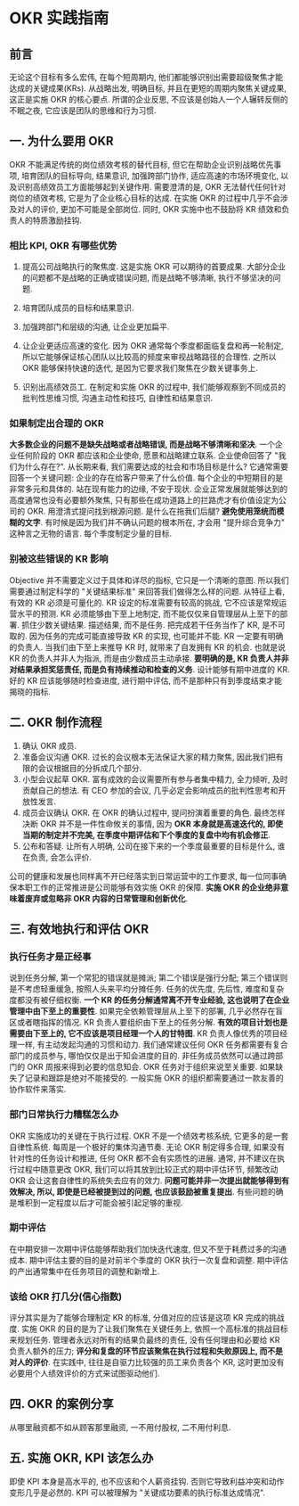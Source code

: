 # OKR 实践指南
## 前言
无论这个目标有多么宏伟, 在每个短周期内, 他们都能够识别出需要超级聚焦才能达成的关键成果(KRs).
从战略出发, 明确目标, 并且在更短的周期内聚焦关键成果, 这正是实施 OKR 的核心要点.
所谓的企业反思, 不应该是创始人一个人辗转反侧的不眠之夜, 它应该是团队的思维和行为习惯.

## 一. 为什么要用 OKR
OKR 不能满足传统的岗位绩效考核的替代目标, 但它在帮助企业识别战略优先事项, 培育团队的目标导向, 结果意识, 加强跨部门协作, 适应高速的市场环境变化, 以及识别高绩效员工方面能够起到关键作用.
需要澄清的是, OKR 无法替代任何针对岗位的绩效考核, 它是为了企业核心目标的达成. 在实施 OKR 的过程中几乎不会涉及对人的评价, 更加不可能是全部岗位. 同时, OKR 实施中也不鼓励将 KR 绩效和负责人的特质激励挂钩.

### 相比 KPI, OKR 有哪些优势
1. 提高公司战略执行的聚焦度.
    这是实施 OKR 可以期待的首要成果.
    大部分企业的问题都不是战略的正确或错误问题, 而是战略不够清晰, 执行不够坚决的问题.
    
1. 培育团队成员的目标和结果意识.
2. 加强跨部门和层级的沟通, 让企业更加扁平.
3. 让企业更适应高速的变化.
    因为 OKR 通常每个季度都面临复盘和再一轮制定, 所以它能够保证核心团队以比较高的频度来审视战略路径的合理性.
    之所以 OKR 能够保持快速的迭代, 是因为它要求我们聚焦在少数关键事务上.

1. 识别出高绩效员工.
    在制定和实施 OKR 的过程中, 我们能够观察到不同成员的批判性思维习惯, 沟通主动性和技巧, 自律性和结果意识.
    
### 如果制定出合理的 OKR
**大多数企业的问题不是缺失战略或者战略错误, 而是战略不够清晰和坚决**.
一个企业任何阶段的 OKR 都应该和企业使命, 愿景和战略建立联系.
企业使命回答了 "我们为什么存在?". 从长期来看, 我们需要达成的社会和市场目标是什么? 它通常需要回答一个关键问题: 企业的存在给客户带来了什么价值.
每个企业的中短期目的是非常多元和具体的.
站在现有能力的边缘, 不安于现状. 企业正常发展就能够达到的高度通常也没有必要额外聚焦, 只有那些在成功道路上的拦路虎才有价值设定为公司的 OKR.
用澄清式提问找到根源问题.
是什么在拖我们后腿?
**避免使用笼统而模糊的文字**. 有时候是因为我们并不确认问题的根本所在, 才会用 "提升综合竞争力" 这种言之无物的语言.
每个季度制定少量的目标.

### 别被这些错误的 KR 影响
Objective 并不需要定义过于具体和详尽的指标, 它只是一个清晰的意图. 所以我们需要通过制定科学的 "关键结果标准" 来回答我们做得怎么样的问题.
从特征上看, 有效的 KR 必须是可量化的.
KR 设定的标准需要有较高的挑战, 它不应该是常规运营水平的预测.
KR 必须能够由下至上地制定, 而不能仅仅来自管理层从上至下的部署.
抓住少数关键结果.
描述结果, 而不是任务. 把完成若干任务当作了 KR, 是不可取的. 因为任务的完成可能直接导致 KR 的实现, 也可能并不能.
KR 一定要有明确的负责人. 当我们由下至上来推导 KR 时, 就带来了自发拥有 KR 的机会. 也就是说 KR 的负责人并非人为指派, 而是由少数成员主动承接.
**要明确的是, KR 负责人并非对结果承担奖惩责任, 而是负有持续推动和检查的义务**.
设计能够有期中进度的 KR. 好的 KR 应该能够随时检查进度, 进行期中评估, 而不是那种只有到季度结束才能揭晓的指标.

## 二. OKR 制作流程
1. 确认 OKR 成员.
2. 准备会议沟通 OKR.
    过长的会议根本无法保证大家的精力聚焦, 因此我们把有限的会议根据目的分拆成几个部分.
3. 小型会议起草 OKR.
    富有成效的会议需要所有参与者集中精力, 全力倾听, 及时贡献自己的想法.
    有 CEO 参加的会议, 几乎必定会影响成员的批判性思考和开放性发言.
4. 成员会议确认 OKR.
    在 OKR 的确认过程中, 提问扮演着重要的角色.
    最终怎样决断 OKR 并不是一件性命攸关的事情, 因为 **OKR 本身就是高速迭代的, 即使当期的制定并不完美, 在季度中期评估和下个季度的复盘中均有机会修正**.
5. 公布和答疑.
    让所有人明确, 公司在接下来的一个季度最重要的目标是什么, 谁在负责, 会怎么评价.
    
公司的健康和发展也同样离不开已经落实到日常运营中的工作要求, 每一位同事确保本职工作的正常推进是公司能够有效实施 OKR 的保障. **实施 OKR 的企业绝非意味着废弃或忽略非 OKR 内容的日常管理和创新优化**.
    
## 三. 有效地执行和评估 OKR
### 执行任务才是正经事
说到任务分解, 第一个常犯的错误就是摊派; 第二个错误是强行分配; 第三个错误则是不考虑轻重缓急, 按照人头来平均分摊任务. 任务的优先度, 先后性, 难度和复杂度都没有被仔细权衡.
**一个 KR 的任务分解通常离不开专业经验, 这也说明了在企业管理中由下至上的重要性**. 如果完全依赖管理层从上至下的部署, 几乎必然存在盲区或者瞎指挥的情况.
KR 负责人要组织由下至上的任务分解. **有效的项目计划也是需要由下至上的, 它不应该是项目经理一个人的甘特图**.
KR 负责人像优秀的项目经理一样, 有主动发起沟通的习惯和动力.
我们通常建议任何 OKR 任务都需要有复合部门的成员参与, 哪怕仅仅是出于知会进度的目的.
非任务成员依然可以通过跨部门的 OKR 周报来得到必要的信息知会.
OKR 任务对于组织来说至关重要. 如果缺失了记录和跟踪是绝对不能接受的. 一般实施 OKR 的组织都需要通过一款友善的协作软件来落实.

### 部门日常执行力糟糕怎么办
OKR 实施成功的关键在于执行过程.
OKR 不是一个绩效考核系统, 它更多的是一套自律性系统.
每周是一个极好的集体沟通节奏.
无论 OKR 制定得多合理, 如果没有针对性的任务设计和推进, 任何 OKR 都不会有实质性的进展.
通常, 并不建议在执行过程中随意更改 OKR, 我们可以将其放到比较正式的期中评估环节, 频繁改动 OKR 会让这套自律性的系统失去应有的效力.
**问题可能并非一次提出就能够得到有效解决, 所以, 即使是已经被提到过的问题, 也应该鼓励被重复提出**. 有些问题的确是堆积到一定程度以后才可能会被引起足够的重视.

### 期中评估
在中期安排一次期中评估能够帮助我们加快迭代速度, 但又不至于耗费过多的沟通成本.
期中评估主要的目的是对前半个季度的 OKR 执行一次复盘和调整.
期中评估的产出通常集中在任务项目的调整和新增上.

### 该给 OKR 打几分(信心指数)
评分其实是为了能够合理制定 KR 的标准, 分值对应的应该是这项 KR 完成的挑战度.
实施 OKR 的目的是为了让我们聚焦在关键任务上, 依照一个高标准的挑战目标来规划任务.
管理者永远对所有的结果负最终的责任, 没有任何理由和必要给 KR 负责人额外的压力; **评分和复盘的环节应该聚焦在执行过程和失败原因上, 而不是对人的评价**. 在实践中, 往往是自驱力比较强的员工来负责各个 KR, 这时更加没有必要用个人绩效评价的方式来试图驱动他们.

## 四. OKR 的案例分享
从哪里融资都不如从顾客那里融资, 一不用付股权, 二不用付利息.

## 五. 实施 OKR, KPI 该怎么办
即使 KPI 本身是高水平的, 也不应该和个人薪资挂钩. 否则它导致利益冲突和动作变形几乎是必然的.
KPI 可以被理解为 "关键成功要素的执行标准达成情况".





















